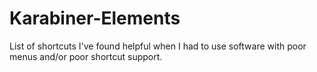 # Karabiner-Elements
List of shortcuts I've found helpful when I had to use software with poor menus and/or poor shortcut support. 
